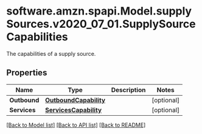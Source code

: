 # software.amzn.spapi.Model.supplySources.v2020_07_01.SupplySourceCapabilities
The capabilities of a supply source.

## Properties

Name | Type | Description | Notes
------------ | ------------- | ------------- | -------------
**Outbound** | [**OutboundCapability**](OutboundCapability.md) |  | [optional] 
**Services** | [**ServicesCapability**](ServicesCapability.md) |  | [optional] 

[[Back to Model list]](../README.md#documentation-for-models) [[Back to API list]](../README.md#documentation-for-api-endpoints) [[Back to README]](../README.md)

